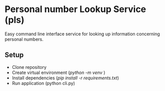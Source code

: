 # Personal number Lookup Service (pls)
Easy command line interface service for looking up information concerning personal numbers.

## Setup
- Clone repository
- Create virtual environment (*python -m venv <name>*)
- Install dependencies (*pip install -r requirements.txt*)
- Run application (python cli.py)